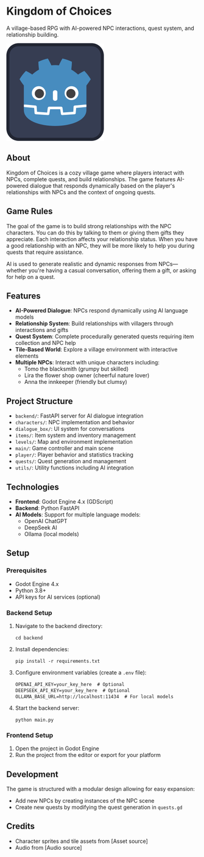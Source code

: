 # Kingdom of Choices

A village-based RPG with AI-powered NPC interactions, quest system, and relationship building.

![Kingdom of Choices](icon.svg)

## About

Kingdom of Choices is a cozy village game where players interact with NPCs, complete quests, and build relationships. The game features AI-powered dialogue that responds dynamically based on the player's relationships with NPCs and the context of ongoing quests.

## Game Rules

The goal of the game is to build strong relationships with the NPC characters. You can do this by talking to them or giving them gifts they appreciate. Each interaction affects your relationship status. When you have a good relationship with an NPC, they will be more likely to help you during quests that require assistance. 

AI is used to generate realistic and dynamic responses from NPCs—whether you're having a casual conversation, offering them a gift, or asking for help on a quest.

## Features

- **AI-Powered Dialogue**: NPCs respond dynamically using AI language models
- **Relationship System**: Build relationships with villagers through interactions and gifts
- **Quest System**: Complete procedurally generated quests requiring item collection and NPC help
- **Tile-Based World**: Explore a village environment with interactive elements
- **Multiple NPCs**: Interact with unique characters including:
  - Tomo the blacksmith (grumpy but skilled)
  - Lira the flower shop owner (cheerful nature lover)
  - Anna the innkeeper (friendly but clumsy)

## Project Structure

- `backend/`: FastAPI server for AI dialogue integration
- `characters/`: NPC implementation and behavior
- `dialogue_box/`: UI system for conversations
- `items/`: Item system and inventory management
- `levels/`: Map and environment implementation
- `main/`: Game controller and main scene
- `player/`: Player behavior and statistics tracking
- `quests/`: Quest generation and management
- `utils/`: Utility functions including AI integration

## Technologies

- **Frontend**: Godot Engine 4.x (GDScript)
- **Backend**: Python FastAPI
- **AI Models**: Support for multiple language models:
  - OpenAI ChatGPT
  - DeepSeek AI
  - Ollama (local models)

## Setup

### Prerequisites

- Godot Engine 4.x
- Python 3.8+
- API keys for AI services (optional)

### Backend Setup

1. Navigate to the backend directory:
   ```
   cd backend
   ```

2. Install dependencies:
   ```
   pip install -r requirements.txt
   ```

3. Configure environment variables (create a `.env` file):
   ```
   OPENAI_API_KEY=your_key_here  # Optional
   DEEPSEEK_API_KEY=your_key_here  # Optional
   OLLAMA_BASE_URL=http://localhost:11434  # For local models
   ```

4. Start the backend server:
   ```
   python main.py
   ```

### Frontend Setup

1. Open the project in Godot Engine
2. Run the project from the editor or export for your platform

## Development

The game is structured with a modular design allowing for easy expansion:

- Add new NPCs by creating instances of the NPC scene
- Create new quests by modifying the quest generation in `quests.gd`

## Credits

- Character sprites and tile assets from [Asset source]
- Audio from [Audio source]